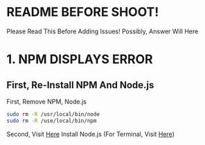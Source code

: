 # README BEFORE SHOOT!
Please Read This Before Adding Issues!
Possibly, Answer Will Here

# 1. NPM DISPLAYS ERROR
## First, Re-Install NPM And Node.js
First, Remove NPM, Node.js
```bash
sudo rm -R /usr/local/bin/node
sudo rm -R /use/local/bin/npm
```

Second, Visit [Here](https://nodejs.org/en/download/)
Install Node.js (For Terminal, Visit [Here](https://github.com/MincoMK/KB0T/blob/Default/TERMINAL.md))
